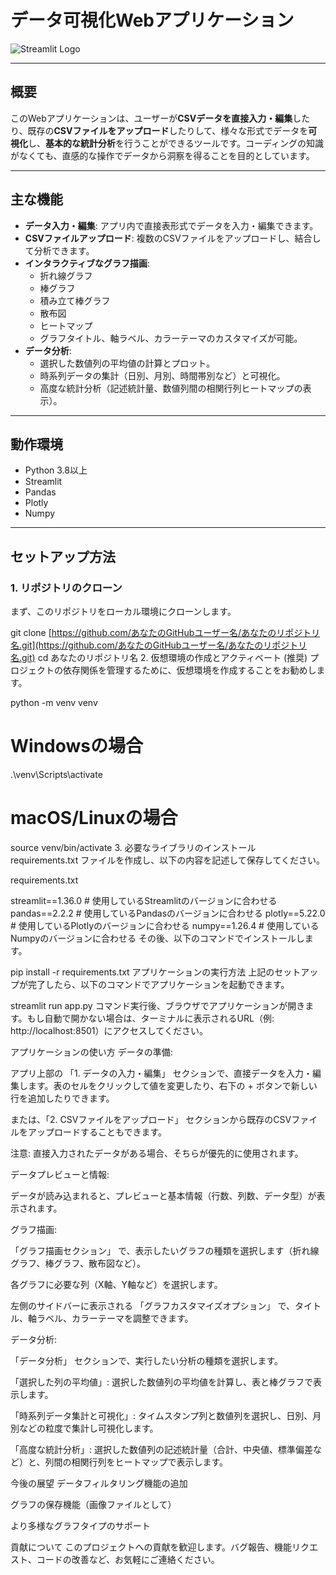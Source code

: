 # データ可視化Webアプリケーション

![Streamlit Logo](https://streamlit.io/images/brand/streamlit-logo-light.svg)

---

## 概要

このWebアプリケーションは、ユーザーが**CSVデータを直接入力・編集**したり、既存の**CSVファイルをアップロード**したりして、様々な形式でデータを**可視化**し、**基本的な統計分析**を行うことができるツールです。コーディングの知識がなくても、直感的な操作でデータから洞察を得ることを目的としています。

---

## 主な機能

* **データ入力・編集**: アプリ内で直接表形式でデータを入力・編集できます。
* **CSVファイルアップロード**: 複数のCSVファイルをアップロードし、結合して分析できます。
* **インタラクティブなグラフ描画**:
    * 折れ線グラフ
    * 棒グラフ
    * 積み立て棒グラフ
    * 散布図
    * ヒートマップ
    * グラフタイトル、軸ラベル、カラーテーマのカスタマイズが可能。
* **データ分析**:
    * 選択した数値列の平均値の計算とプロット。
    * 時系列データの集計（日別、月別、時間帯別など）と可視化。
    * 高度な統計分析（記述統計量、数値列間の相関行列ヒートマップの表示）。

---

## 動作環境

* Python 3.8以上
* Streamlit
* Pandas
* Plotly
* Numpy

---

## セットアップ方法

### 1. リポジトリのクローン

まず、このリポジトリをローカル環境にクローンします。

git clone [https://github.com/あなたのGitHubユーザー名/あなたのリポジトリ名.git](https://github.com/あなたのGitHubユーザー名/あなたのリポジトリ名.git)
cd あなたのリポジトリ名
2. 仮想環境の作成とアクティベート (推奨)
プロジェクトの依存関係を管理するために、仮想環境を作成することをお勧めします。

python -m venv venv
# Windowsの場合
.\venv\Scripts\activate
# macOS/Linuxの場合
source venv/bin/activate
3. 必要なライブラリのインストール
requirements.txt ファイルを作成し、以下の内容を記述して保存してください。

requirements.txt

streamlit==1.36.0 # 使用しているStreamlitのバージョンに合わせる
pandas==2.2.2    # 使用しているPandasのバージョンに合わせる
plotly==5.22.0   # 使用しているPlotlyのバージョンに合わせる
numpy==1.26.4    # 使用しているNumpyのバージョンに合わせる
その後、以下のコマンドでインストールします。

pip install -r requirements.txt
アプリケーションの実行方法
上記のセットアップが完了したら、以下のコマンドでアプリケーションを起動できます。

streamlit run app.py
コマンド実行後、ブラウザでアプリケーションが開きます。もし自動で開かない場合は、ターミナルに表示されるURL（例: http://localhost:8501）にアクセスしてください。

アプリケーションの使い方
データの準備:

アプリ上部の 「1. データの入力・編集」 セクションで、直接データを入力・編集します。表のセルをクリックして値を変更したり、右下の + ボタンで新しい行を追加したりできます。

または、「2. CSVファイルをアップロード」 セクションから既存のCSVファイルをアップロードすることもできます。

注意: 直接入力されたデータがある場合、そちらが優先的に使用されます。

データプレビューと情報:

データが読み込まれると、プレビューと基本情報（行数、列数、データ型）が表示されます。

グラフ描画:

「グラフ描画セクション」 で、表示したいグラフの種類を選択します（折れ線グラフ、棒グラフ、散布図など）。

各グラフに必要な列（X軸、Y軸など）を選択します。

左側のサイドバーに表示される 「グラフカスタマイズオプション」 で、タイトル、軸ラベル、カラーテーマを調整できます。

データ分析:

「データ分析」 セクションで、実行したい分析の種類を選択します。

「選択した列の平均値」: 選択した数値列の平均値を計算し、表と棒グラフで表示します。

「時系列データ集計と可視化」: タイムスタンプ列と数値列を選択し、日別、月別などの粒度で集計し可視化します。

「高度な統計分析」: 選択した数値列の記述統計量（合計、中央値、標準偏差など）と、列間の相関行列をヒートマップで表示します。

今後の展望 
データフィルタリング機能の追加

グラフの保存機能（画像ファイルとして）

より多様なグラフタイプのサポート

貢献について 
このプロジェクトへの貢献を歓迎します。バグ報告、機能リクエスト、コードの改善など、お気軽にご連絡ください。
